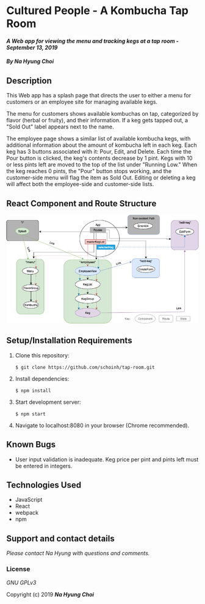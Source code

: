 # Cultured People - A Kombucha Tap Room

#### _A Web app for viewing the menu and tracking kegs at a tap room - September 13, 2019_

#### _By **Na Hyung Choi**_

## Description
This Web app has a splash page that directs the user to either a menu for customers or an employee site for managing available kegs. 

The menu for customers shows available kombuchas on tap, categorized by flavor (herbal or fruity), and their information. If a keg gets tapped out, a "Sold Out" label appears next to the name.

The employee page shows a similar list of available kombucha kegs, with additional information about the amount of kombucha left in each keg. Each keg has 3 buttons associated with it: Pour, Edit, and Delete. Each time the Pour button is clicked, the keg's contents decrease by 1 pint. Kegs with 10 or less pints left are moved to the top of the list under "Running Low." When the keg reaches 0 pints, the "Pour" button stops working, and the customer-side menu will flag the item as Sold Out. Editing or deleting a keg will affect both the employee-side and customer-side lists. 

## React Component and Route Structure
![flowchart showing React components, states, and routes](./src/assets/images/ComponentsStates.png)

## Setup/Installation Requirements

1. Clone this repository:
    ```
    $ git clone https://github.com/schoinh/tap-room.git
    ```
2. Install dependencies:
    ```
    $ npm install
    ```
3. Start development server:
    ```
    $ npm start
    ```
4. Navigate to localhost:8080 in your browser (Chrome recommended).

## Known Bugs
* User input validation is inadequate. Keg price per pint and pints left must be entered in integers.

## Technologies Used
* JavaScript
* React
* webpack
* npm

## Support and contact details

_Please contact Na Hyung with questions and comments._

### License

*GNU GPLv3*

Copyright (c) 2019 **_Na Hyung Choi_**

